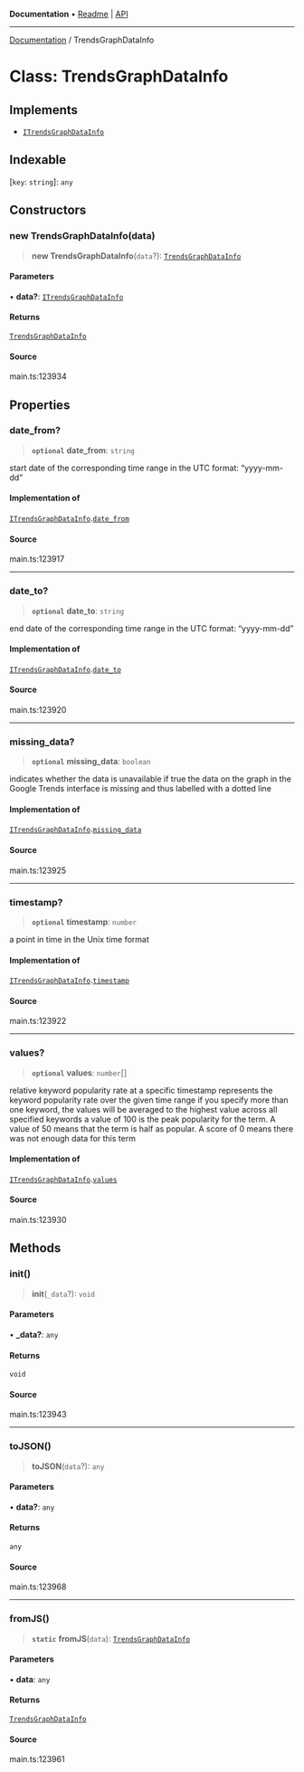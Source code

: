 **Documentation** • [Readme](../README.md) \| [API](../globals.md)

***

[Documentation](../README.md) / TrendsGraphDataInfo

# Class: TrendsGraphDataInfo

## Implements

- [`ITrendsGraphDataInfo`](../interfaces/ITrendsGraphDataInfo.md)

## Indexable

 \[`key`: `string`\]: `any`

## Constructors

### new TrendsGraphDataInfo(data)

> **new TrendsGraphDataInfo**(`data`?): [`TrendsGraphDataInfo`](TrendsGraphDataInfo.md)

#### Parameters

• **data?**: [`ITrendsGraphDataInfo`](../interfaces/ITrendsGraphDataInfo.md)

#### Returns

[`TrendsGraphDataInfo`](TrendsGraphDataInfo.md)

#### Source

main.ts:123934

## Properties

### date\_from?

> **`optional`** **date\_from**: `string`

start date of the corresponding time range
in the UTC format: “yyyy-mm-dd”

#### Implementation of

[`ITrendsGraphDataInfo`](../interfaces/ITrendsGraphDataInfo.md).[`date_from`](../interfaces/ITrendsGraphDataInfo.md#date_from)

#### Source

main.ts:123917

***

### date\_to?

> **`optional`** **date\_to**: `string`

end date of the corresponding time range
in the UTC format: “yyyy-mm-dd”

#### Implementation of

[`ITrendsGraphDataInfo`](../interfaces/ITrendsGraphDataInfo.md).[`date_to`](../interfaces/ITrendsGraphDataInfo.md#date_to)

#### Source

main.ts:123920

***

### missing\_data?

> **`optional`** **missing\_data**: `boolean`

indicates whether the data is unavailable
if true the data on the graph in the Google Trends interface is missing and thus labelled with a dotted line

#### Implementation of

[`ITrendsGraphDataInfo`](../interfaces/ITrendsGraphDataInfo.md).[`missing_data`](../interfaces/ITrendsGraphDataInfo.md#missing_data)

#### Source

main.ts:123925

***

### timestamp?

> **`optional`** **timestamp**: `number`

a point in time in the Unix time format

#### Implementation of

[`ITrendsGraphDataInfo`](../interfaces/ITrendsGraphDataInfo.md).[`timestamp`](../interfaces/ITrendsGraphDataInfo.md#timestamp)

#### Source

main.ts:123922

***

### values?

> **`optional`** **values**: `number`[]

relative keyword popularity rate at a specific timestamp
represents the keyword popularity rate over the given time range
if you specify more than one keyword, the values will be averaged to the highest value across all specified keywords
a value of 100 is the peak popularity for the term. A value of 50 means that the term is half as popular. A score of 0 means there was not enough data for this term

#### Implementation of

[`ITrendsGraphDataInfo`](../interfaces/ITrendsGraphDataInfo.md).[`values`](../interfaces/ITrendsGraphDataInfo.md#values)

#### Source

main.ts:123930

## Methods

### init()

> **init**(`_data`?): `void`

#### Parameters

• **\_data?**: `any`

#### Returns

`void`

#### Source

main.ts:123943

***

### toJSON()

> **toJSON**(`data`?): `any`

#### Parameters

• **data?**: `any`

#### Returns

`any`

#### Source

main.ts:123968

***

### fromJS()

> **`static`** **fromJS**(`data`): [`TrendsGraphDataInfo`](TrendsGraphDataInfo.md)

#### Parameters

• **data**: `any`

#### Returns

[`TrendsGraphDataInfo`](TrendsGraphDataInfo.md)

#### Source

main.ts:123961
